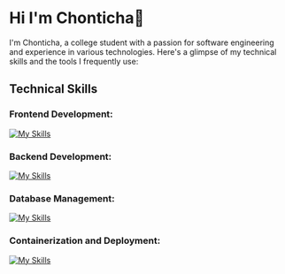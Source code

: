 # Hi I'm Chonticha👋


I'm Chonticha, a college student with a passion for software engineering and experience in various technologies. Here's a glimpse of my technical skills and the tools I frequently use:

## Technical Skills

### Frontend Development:
[![My Skills](https://skillicons.dev/icons?i=vue,react,js,html,css,tailwind)](https://skillicons.dev)
### Backend Development:
[![My Skills](https://skillicons.dev/icons?i=java,spring)](https://skillicons.dev)

### Database Management:
[![My Skills](https://skillicons.dev/icons?i=mysql)](https://skillicons.dev)

### Containerization and Deployment:
[![My Skills](https://skillicons.dev/icons?i=docker,nginx,vercel)](https://skillicons.dev)
